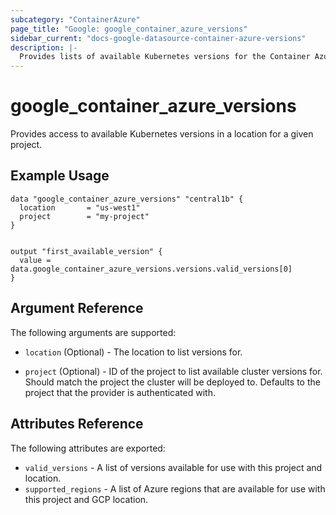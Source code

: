```yaml
---
subcategory: "ContainerAzure"
page_title: "Google: google_container_azure_versions"
sidebar_current: "docs-google-datasource-container-azure-versions"
description: |-
  Provides lists of available Kubernetes versions for the Container Azure resources.
---
```


# google\_container\_azure\_versions

Provides access to available Kubernetes versions in a location for a given project.

## Example Usage

```hcl
data "google_container_azure_versions" "central1b" {
  location       = "us-west1"
  project        = "my-project"
}


output "first_available_version" {
  value = data.google_container_azure_versions.versions.valid_versions[0]
}
```

## Argument Reference

The following arguments are supported:

* `location` (Optional) - The location to list versions for.

* `project` (Optional) - ID of the project to list available cluster versions for. Should match the project the cluster will be deployed to.
  Defaults to the project that the provider is authenticated with.

## Attributes Reference

The following attributes are exported:

* `valid_versions` - A list of versions available for use with this project and location.
* `supported_regions` - A list of Azure regions that are available for use with this project and GCP location.
